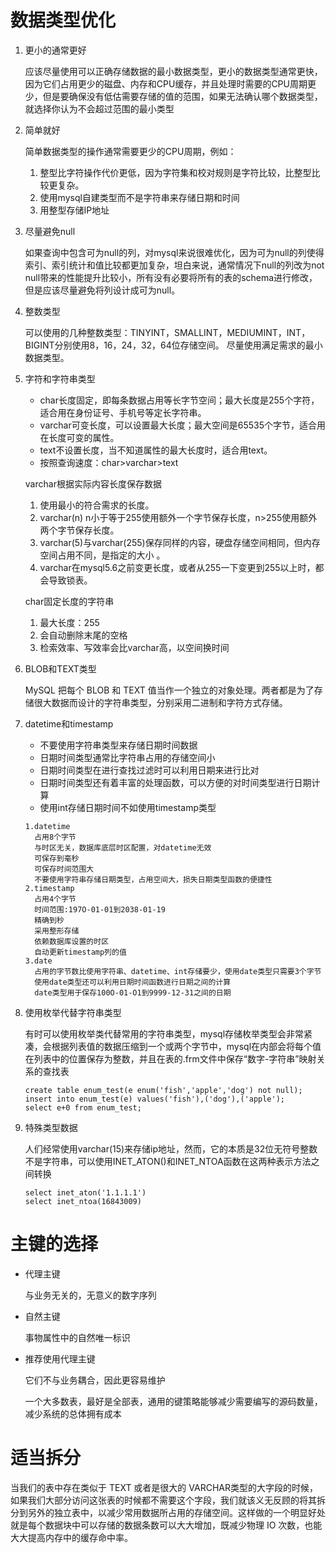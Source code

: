 # 数据类型优化

1. 更小的通常更好

   应该尽量使用可以正确存储数据的最小数据类型，更小的数据类型通常更快，因为它们占用更少的磁盘、内存和CPU缓存，并且处理时需要的CPU周期更少，但是要确保没有低估需要存储的值的范围，如果无法确认哪个数据类型，就选择你认为不会超过范围的最小类型

2. 简单就好

   简单数据类型的操作通常需要更少的CPU周期，例如：

   1. 整型比字符操作代价更低，因为字符集和校对规则是字符比较，比整型比较更复杂。
   2. 使用mysql自建类型而不是字符串来存储日期和时间
   3. 用整型存储IP地址

3. 尽量避免null

   如果查询中包含可为null的列，对mysql来说很难优化，因为可为null的列使得索引、索引统计和值比较都更加复杂，坦白来说，通常情况下null的列改为not null带来的性能提升比较小，所有没有必要将所有的表的schema进行修改，但是应该尽量避免将列设计成可为null。

4. 整数类型

   可以使用的几种整数类型：TINYINT，SMALLINT，MEDIUMINT，INT，BIGINT分别使用8，16，24，32，64位存储空间。
   尽量使用满足需求的最小数据类型。

5. 字符和字符串类型

   - char长度固定，即每条数据占用等长字节空间；最大长度是255个字符，适合用在身份证号、手机号等定长字符串。
   - varchar可变长度，可以设置最大长度；最大空间是65535个字节，适合用在长度可变的属性。
   - text不设置长度，当不知道属性的最大长度时，适合用text。
   - 按照查询速度：char>varchar>text

   varchar根据实际内容长度保存数据

   1. 使用最小的符合需求的长度。
   2. varchar(n) n小于等于255使用额外一个字节保存长度，n>255使用额外两个字节保存长度。
   3. varchar(5)与varchar(255)保存同样的内容，硬盘存储空间相同，但内存空间占用不同，是指定的大小 。
   4. varchar在mysql5.6之前变更长度，或者从255一下变更到255以上时，都会导致锁表。

   char固定长度的字符串

   1. 最大长度：255
   2. 会自动删除末尾的空格
   3. 检索效率、写效率会比varchar高，以空间换时间

6. BLOB和TEXT类型

   MySQL 把每个 BLOB 和 TEXT 值当作一个独立的对象处理。两者都是为了存储很大数据而设计的字符串类型，分别采用二进制和字符方式存储。

7. datetime和timestamp

   - 不要使用字符串类型来存储日期时间数据
   - 日期时间类型通常比字符串占用的存储空间小
   - 日期时间类型在进行查找过滤时可以利用日期来进行比对
   - 日期时间类型还有着丰富的处理函数，可以方便的对时间类型进行日期计算
   - 使用int存储日期时间不如使用timestamp类型

   ```
   1.datetime
     占用8个字节
     与时区无关，数据库底层时区配置，对datetime无效
     可保存到毫秒
     可保存时间范围大
     不要使用字符串存储日期类型，占用空间大，损失日期类型函数的便捷性
   2.timestamp
     占用4个字节
     时间范围:197O-01-01到2038-01-19
     精确到秒
     采用整形存储
     依赖数据库设置的时区
     自动更新timestamp列的值
   3.date
     占用的字节数比使用字符串、datetime、int存储要少，使用date类型只需要3个字节
     使用date类型还可以利用日期时间函数进行日期之间的计算
     date类型用于保存100O-01-O1到9999-12-31之间的日期
   ```

8. 使用枚举代替字符串类型

   有时可以使用枚举类代替常用的字符串类型，mysql存储枚举类型会非常紧凑，会根据列表值的数据压缩到一个或两个字节中，mysql在内部会将每个值在列表中的位置保存为整数，并且在表的.frm文件中保存“数字-字符串”映射关系的查找表

   ```mysql
   create table enum_test(e enum('fish','apple','dog') not null);
   insert into enum_test(e) values('fish'),('dog'),('apple');
   select e+0 from enum_test;
   ```

9. 特殊类型数据

   人们经常使用varchar(15)来存储ip地址，然而，它的本质是32位无符号整数不是字符串，可以使用INET_ATON()和INET_NTOA函数在这两种表示方法之间转换

   ```mysql
   select inet_aton('1.1.1.1')
   select inet_ntoa(16843009)
   ```

# 主键的选择

- 代理主键

  与业务无关的，无意义的数字序列

- 自然主键

  事物属性中的自然唯一标识

- 推荐使用代理主键

  它们不与业务耦合，因此更容易维护

  一个大多数表，最好是全部表，通用的键策略能够减少需要编写的源码数量，减少系统的总体拥有成本

# 适当拆分

当我们的表中存在类似于 TEXT 或者是很大的 VARCHAR类型的大字段的时候，如果我们大部分访问这张表的时候都不需要这个字段，我们就该义无反顾的将其拆分到另外的独立表中，以减少常用数据所占用的存储空间。这样做的一个明显好处就是每个数据块中可以存储的数据条数可以大大增加，既减少物理 IO 次数，也能大大提高内存中的缓存命中率。